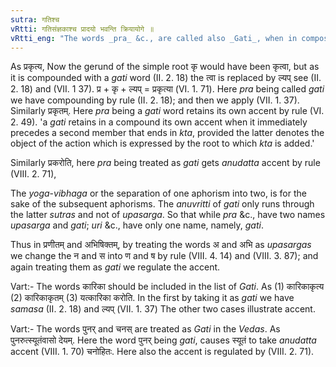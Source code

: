```yaml
---
sutra: गतिश्च
vRtti: गतिसंज्ञकाश्च प्रादयो भवन्ति क्रियायोगे ॥
vRtti_eng: "The words _pra_ &c., are called also _Gati_, when in composition with a verb."
---
```

As प्रकृत्य, Now the gerund of the simple root कृ would have been कृत्वा, but as it is compounded with a _gati_ word (II. 2. 18) the त्वा is replaced by ल्यप् see (II. 2. 18) and (VII. 1 37). प्र + कृ + ल्यप् = प्रकृत्या (VI. 1. 71). Here _pra_ being called _gati_ we have compounding by rule (II. 2. 18); and then we apply (VII. 1. 37). Similarly प्रकृतम्. Here _pra_ being a _gati_ word retains its own accent by rule (VI. 2. 49). 'a _gati_ retains in a compound its own accent when it immediately precedes a second member that ends in _kta_, provided the latter denotes the object of the action which is expressed by the root to which _kta_ is added.'

Similarly प्रकरोति, here _pra_ being treated as _gati_ gets _anudatta_ accent by rule (VIII. 2. 71),

The _yoga_-_vibhaga_ or the separation of one aphorism into two, is for the sake of the subsequent aphorisms. The _anuvritti_ of _gati_ only runs through the latter _sutras_ and not of _upasarga_. So that while _pra_ &c., have two names _upasarga_ and _gati_; _uri_ &c., have only one name, namely, _gati_.

Thus in प्रणीतम् and अभिषिक्तम्, by treating the words अ and अभि as _upasargas_ we change the न and स into ण and ष by rule (VIII. 4. 14) and (VIII. 3. 87); and again treating them as _gati_ we regulate the accent.

Vart:- The words कारिका should be included in the list of _Gati_. As (1) कारिकाकृत्य (2) कारिकाकृतम् (3) यत्कारिका करोति. In the first by taking it as _gati_ we have _samasa_ (II. 2. 18) and ल्यप् (VII. 1. 37) The other two cases illustrate accent.

Vart:- The words पुनर् and चनस् are treated as _Gati_ in the _Vedas_. As पुनरुत्स्यूतंवासो देयम्. Here the word पुनर् being _gati_, causes स्यूतं to take _anudatta_ accent (VIII. 1. 70) चनोहितः. Here also the accent is regulated by (VIII. 2. 71).
